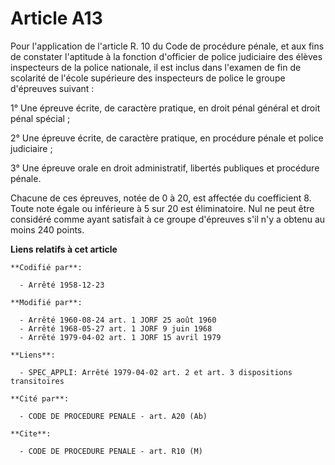 # Article A13

Pour l'application de l'article R. 10 du Code de procédure pénale, et aux fins de constater l'aptitude à la fonction
d'officier de police judiciaire des élèves inspecteurs de la police nationale, il est inclus dans l'examen de fin de
scolarité de l'école supérieure des inspecteurs de police le groupe d'épreuves suivant :

1° Une épreuve écrite, de caractère pratique, en droit pénal général et droit pénal spécial ;

2° Une épreuve écrite, de caractère pratique, en procédure pénale et police judiciaire ;

3° Une épreuve orale en droit administratif, libertés publiques et procédure pénale.

Chacune de ces épreuves, notée de 0 à 20, est affectée du coefficient 8. Toute note égale ou inférieure à 5 sur 20 est
éliminatoire. Nul ne peut être considéré comme ayant satisfait à ce groupe d'épreuves s'il n'y a obtenu au moins 240 points.

**Liens relatifs à cet article**

	**Codifié par**:

	  - Arrêté 1958-12-23

	**Modifié par**:

	  - Arrêté 1960-08-24 art. 1 JORF 25 août 1960
	  - Arrêté 1968-05-27 art. 1 JORF 9 juin 1968
	  - Arrêté 1979-04-02 art. 1 JORF 15 avril 1979

	**Liens**:

	  - SPEC_APPLI: Arrêté 1979-04-02 art. 2 et art. 3 dispositions transitoires

	**Cité par**:

	  - CODE DE PROCEDURE PENALE - art. A20 (Ab)

	**Cite**:

	  - CODE DE PROCEDURE PENALE - art. R10 (M)
